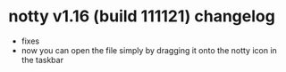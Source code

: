 # notty v1.16 (build 111121) changelog
* fixes
* now you can open the file simply by dragging it onto the notty icon in the taskbar